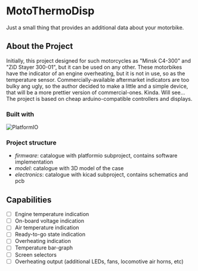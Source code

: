 # MotoThermoDisp
Just a small thing that provides an additional data about your motorbike.

## About the Project
Initially, this project designed for such motorcycles as "Minsk C4-300" and "ZiD Stayer 300-01", but it can be used on any other.
These motorbikes have the indicator of an engine overheating, but it is not in use, so as the temperature sensor.
Commercially-available aftermarket indicators are too bulky ang ugly, so the author decided to make a little and a simple device,
that will be a more prettier version of commercial-ones. Kinda. Will see...
The project is based on cheap arduino-compatible controllers and displays.

### Built with
![PlatformIO](https://img.shields.io/badge/PlatformIO-%23222.svg?style=for-the-badge&logo=platformio&logoColor=%23f5822a)

### Project structure
- _firmware_: catalogue with platformio subproject, contains software implementation
- _model_: catalogue with 3D model of the case
- _electronics_: catalogue with kicad subproject, contains schematics and pcb

## Capabilities
- [ ] Engine temperature indication
- [ ] On-board voltage indication
- [ ] Air temperature indication
- [ ] Ready-to-go state indication
- [ ] Overheating indication
- [ ] Temperature bar-graph
- [ ] Screen selectors
- [ ] Overheating output (additional LEDs, fans, locomotive air horns, etc)
